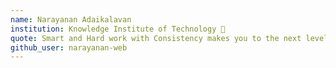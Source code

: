 ```yaml
---
name: Narayanan Adaikalavan
institution: Knowledge Institute of Technology 🚩 
quote: Smart and Hard work with Consistency makes you to the next level
github_user: narayanan-web
---
```

